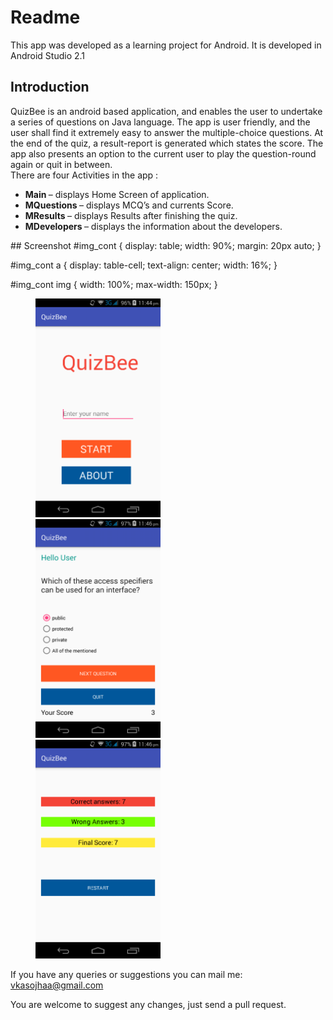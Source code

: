 # Readme
This app was developed as a learning project for Android. It is developed in Android Studio 2.1<br>

## Introduction
QuizBee is an android based application, and enables the user to undertake a series of questions on Java language. The app is user friendly, and the user shall find it extremely easy to answer the multiple-choice questions. At the end of the quiz, a result-report is generated which states the score. The app also presents an option to the current user to play the question-round again or quit in between.<br>
There are four Activities in the app :<br>
<ul>
<li><b>Main </b>– displays Home Screen of application.
<li><b>MQuestions </b>– displays MCQ’s and currents Score.
<li><b>MResults </b>– displays Results after finishing the quiz.
<li><b>MDevelopers </b>– displays the information about the developers.
</ul>
## Screenshot
#img_cont {
  display: table;
  width: 90%;
  margin: 20px auto;
}

#img_cont a {
  display: table-cell;
  text-align: center;
  width: 16%;
}

#img_cont img {
  width: 100%;
  max-width: 150px;
}
<p id="img_cont">
	<img src="/screenshot/pic1.png" width = "200" height= "350" hspace=40>
	<img src="/screenshot/pic2.png" width = "200" height= "350" hspace=40>
	<img src="/screenshot/pic3.png" width = "200" height= "350" hspace=40>
</p>

If you have any queries or suggestions you can mail me: vkasojhaa@gmail.com

You are welcome to suggest any changes, just send a pull request.
